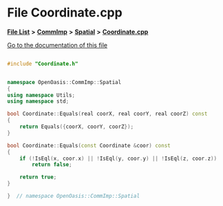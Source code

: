 

# File Coordinate.cpp

[**File List**](files.md) **>** [**CommImp**](dir_6202b98a8704f42b1ea358646461643f.md) **>** [**Spatial**](dir_47a0bcc12c466f07097ed8db741700fa.md) **>** [**Coordinate.cpp**](_coordinate_8cpp.md)

[Go to the documentation of this file](_coordinate_8cpp.md)


```C++

#include "Coordinate.h"


namespace OpenOasis::CommImp::Spatial
{
using namespace Utils;
using namespace std;

bool Coordinate::Equals(real coorX, real coorY, real coorZ) const
{
    return Equals({coorX, coorY, coorZ});
}

bool Coordinate::Equals(const Coordinate &coor) const
{
    if (!IsEql(x, coor.x) || !IsEql(y, coor.y) || !IsEql(z, coor.z))
        return false;

    return true;
}

}  // namespace OpenOasis::CommImp::Spatial
```


